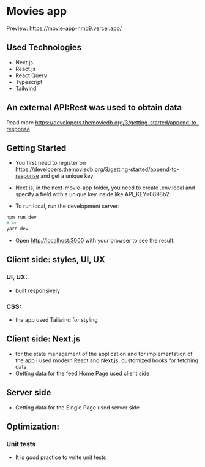 # Movies app

Preview: https://movie-app-nmd9.vercel.app/

## Used Technologies

- Next.js
- React.js
- React Query
- Typescript
- Tailwind

## An external API:Rest was used to obtain data

Read more https://developers.themoviedb.org/3/getting-started/append-to-response

## Getting Started

- You first need to register on https://developers.themoviedb.org/3/getting-started/append-to-response and get a unique key
- Next is, in the next-movie-app folder, you need to create .env.local and specify a field with a unique key inside like API_KEY=0898b2

- To run local, run the development server:

```bash
npm run dev
# or
yarn dev
```

- Open [http://localhost:3000](http://localhost:3000) with your browser to see the result.

## Client side: styles, UI, UX

### UI, UX:

- built responsively

### CSS:

- the app used Tailwind for styling

## Client side: Next.js

- for the state management of the application and for implementation of the app I used modern React and Next.js, customized hooks for fetching data
- Getting data for the feed Home Page used client side

## Server side

- Getting data for the Single Page used server side

## Optimization:

### Unit tests

- It is good practice to write unit tests
